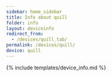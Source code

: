 ```yaml
---
sidebar: home_sidebar
title: Info about quill
folder: info
layout: deviceinfo
redirect_from:
  - /devices/quill_tab/
permalink: /devices/quill/
device: quill
---
```

{% include templates/device_info.md %}
